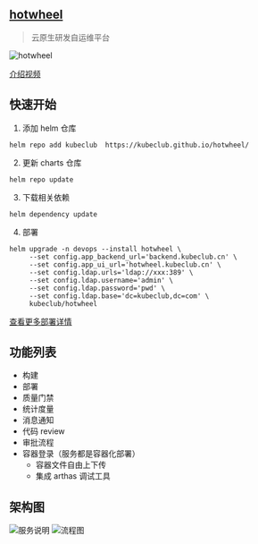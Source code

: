 ## [hotwheel](https://kubeclub.github.io/hotwheel/)
> 云原生研发自运维平台


![hotwheel](http://kube-portal.oss-cn-shenzhen.aliyuncs.com/uploads/20220524/a198caf3b2456d9f02ec302f9e7cb1ca.png)

[介绍视频](https://www.bilibili.com/video/BV1WR4y1w7R8/)

## 快速开始
1. 添加 helm 仓库
```
helm repo add kubeclub  https://kubeclub.github.io/hotwheel/
```
2. 更新 charts 仓库
```shell
helm repo update
```
3. 下载相关依赖
```shell
helm dependency update
```
4. 部署
```shell
helm upgrade -n devops --install hotwheel \
     --set config.app_backend_url='backend.kubeclub.cn' \
     --set config.app_ui_url='hotwheel.kubeclub.cn' \
     --set config.ldap.urls='ldap://xxx:389' \
     --set config.ldap.username='admin' \
     --set config.ldap.password='pwd' \
     --set config.ldap.base='dc=kubeclub,dc=com' \
     kubeclub/hotwheel
```
[查看更多部署详情](./doc/deploy.md)

## 功能列表
- 构建
- 部署
- 质量门禁
- 统计度量
- 消息通知
- 代码 review
- 审批流程
- 容器登录（服务都是容器化部署）
  - 容器文件自由上下传
  - 集成 arthas 调试工具  

## 架构图

![服务说明](http://kube-portal.oss-cn-shenzhen.aliyuncs.com/uploads/20220524/1c108f5744d6e8caac9270af8df7a19c.png)
![流程图](http://kube-portal.oss-cn-shenzhen.aliyuncs.com/uploads/20220524/7f25bcad35ba193f3d12809ff611cb51.png)
